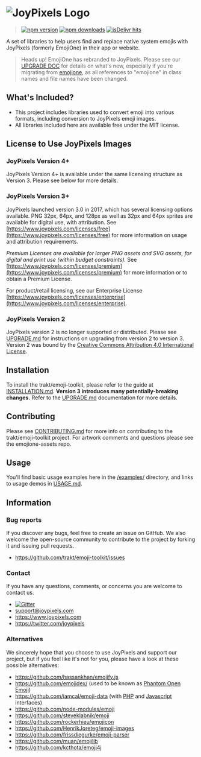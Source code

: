# ![JoyPixels Logo](https://www.joypixels.com/images/logos/logo-cyan-tm.svg)

> [![npm version](https://img.shields.io/npm/v/emoji-toolkit.svg)](https://www.npmjs.com/package/emoji-toolkit) [![npm downloads](https://img.shields.io/npm/dt/emoji-toolkit.svg)](https://www.npmjs.com/package/emoji-toolkit) [![jsDelivr hits](https://data.jsdelivr.com/v1/package/npm/emoji-toolkit/badge?style=rounded)](https://www.jsdelivr.com/package/npm/emoji-toolkit)

A set of libraries to help users find and replace native system emojis with JoyPixels (formerly EmojiOne) in their app or website.

> Heads up! 
> EmojiOne has rebranded to JoyPixels. Please see our [UPGRADE DOC](UPGRADE.md) for details on what's new, especially 
> if you're migrating from [emojione](https://www.github.com/joypixels/emojione), as all references to "emojione" in
> class names and file names have been changed.

## What's Included?

 - This project includes libraries used to convert emoji into various formats, including conversion to JoyPixels emoji images.
 - All libraries included here are available free under the MIT license.
 
 
 ## License to Use JoyPixels Images
 
### JoyPixels Version 4+
 JoyPixels Version 4+ is available under the same licensing structure as Version 3. Please see below for more details.
 
### JoyPixels Version 3+
 
 JoyPixels launched version 3.0 in 2017, which has several licensing options available. PNG 32px, 64px, and 128px as well as 32px and 64px sprites are available for digital use, with attribution. See [https://www.joypixels.com/licenses/free](https://www.joypixels.com/licenses/free) for more information on usage and attribution requirements.
 
 *Premium Licenses are available for larger PNG assets and SVG assets, for digital and print use (within budget constraints).* See [https://www.joypixels.com/licenses/premium](https://www.joypixels.com/licenses/premium) for more information or to obtain a Premium License.
 
 For product/retail licensing, see our Enterprise License [https://www.joypixels.com/licenses/enterprise](https://www.joypixels.com/licenses/enterprise).
 
 ### JoyPixels Version 2
 
 JoyPixels version 2 is no longer supported or distributed. Please see [UPGRADE.md](UPGRADE.md) for instructions on upgrading from version 2 to version 3. Version 2 was bound by the [Creative Commons Attribution 4.0 International License](http://creativecommons.org/licenses/by/4.0/).


## Installation
To install the trakt/emoji-toolkit, please refer to the guide at [INSTALLATION.md](INSTALLATION.md). **Version 3 introduces many  potentially-breaking changes.** Refer to the [UPGRADE.md](UPGRADE.md) documentation for more details.


## Contributing
Please see [CONTRIBUTING.md](CONTRIBUTING.md) for more info on contributing to the trakt/emoji-toolkit project. For artwork comments and questions please see the emojione-assets repo.

## Usage
You'll find basic usage examples here in the [/examples/](examples/) directory, and links to usage demos in [USAGE.md](USAGE.md).


## Information

### Bug reports

If you discover any bugs, feel free to create an issue on GitHub. We also welcome the open-source community to contribute to the project by forking it and issuing pull requests.

 *  https://github.com/trakt/emoji-toolkit/issues


### Contact

If you have any questions, comments, or concerns you are welcome to contact us.

*  [![Gitter](https://badges.gitter.im/Join%20Chat.svg)](https://gitter.im/emojione/emojione?utm_source=badge&utm_medium=badge&utm_campaign=pr-badge)
* [support@joypixels.com](mailto:support@joypixels.com)
* https://www.joypixels.com
* https://twitter.com/joypixels


### Alternatives
We sincerely hope that you choose to use JoyPixels and support our project, but if you feel like it's not for you, please have a look at these possible alternatives:

* https://github.com/hassankhan/emojify.js
* https://github.com/emojidex/ (used to be known as [Phantom Open Emoji](https://github.com/Genshin/PhantomOpenEmoji))
* https://github.com/iamcal/emoji-data (with [PHP](https://github.com/iamcal/php-emoji) and [Javascript](https://github.com/iamcal/js-emoji) interfaces)
* https://github.com/node-modules/emoji
* https://github.com/steveklabnik/emoji
* https://github.com/rockerhieu/emojicon
* https://github.com/HenrikJoreteg/emoji-images
* https://github.com/frissdiegurke/emoji-parser
* https://github.com/muan/emojilib
* https://github.com/kcthota/emoji4j
